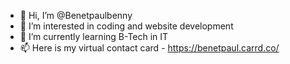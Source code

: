 - 👋 Hi, I’m @Benetpaulbenny
- 👀 I’m interested in coding and website development
- 🌱 I’m currently learning B-Tech in IT
- 📫 Here is my virtual contact card - https://benetpaul.carrd.co/ 

<!---
Benetpaulbenny/Benetpaulbenny is a ✨ special ✨ repository because its `README.md` (this file) appears on your GitHub profile.
You can click the Preview link to take a look at your changes.
--->

